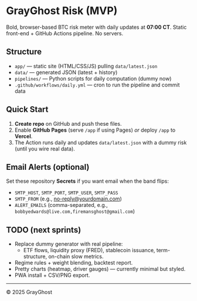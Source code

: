 # GrayGhost Risk (MVP)

Bold, browser-based BTC risk meter with daily updates at **07:00 CT**. Static front-end + GitHub Actions pipeline. No servers.

## Structure
- `app/` — static site (HTML/CSS/JS) pulling `data/latest.json`
- `data/` — generated JSON (latest + history)
- `pipelines/` — Python scripts for daily computation (dummy now)
- `.github/workflows/daily.yml` — cron to run the pipeline and commit data

## Quick Start
1. **Create repo** on GitHub and push these files.
2. Enable **GitHub Pages** (serve `/app` if using Pages) *or* deploy `/app` to **Vercel**.
3. The Action runs daily and updates `data/latest.json` with a dummy risk (until you wire real data).

## Email Alerts (optional)
Set these repository **Secrets** if you want email when the band flips:
- `SMTP_HOST`, `SMTP_PORT`, `SMTP_USER`, `SMTP_PASS`
- `SMTP_FROM` (e.g., no-reply@yourdomain.com)
- `ALERT_EMAILS` (comma-separated, e.g., `bobbyedwards@live.com,firemansghost@gmail.com`)

## TODO (next sprints)
- Replace dummy generator with real pipeline:
  - ETF flows, liquidity proxy (FRED), stablecoin issuance, term-structure, on-chain slow metrics.
- Regime rules + weight blending, backtest report.
- Pretty charts (heatmap, driver gauges) — currently minimal but styled.
- PWA install + CSV/PNG export.

---
© 2025 GrayGhost
